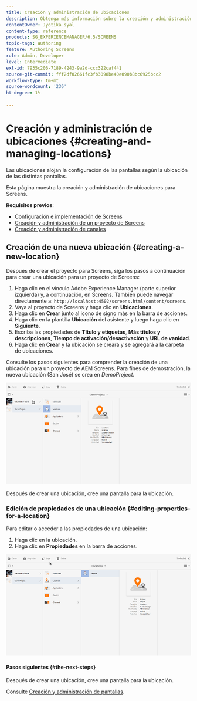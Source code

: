 ```yaml
---
title: Creación y administración de ubicaciones
description: Obtenga más información sobre la creación y administración de ubicaciones en relación con AEM Screens.
contentOwner: Jyotika syal
content-type: reference
products: SG_EXPERIENCEMANAGER/6.5/SCREENS
topic-tags: authoring
feature: Authoring Screens
role: Admin, Developer
level: Intermediate
exl-id: 7935c206-7189-4243-9a2d-ccc322caf441
source-git-commit: fff2df02661fc3fb3098be40e090b8bc6925bcc2
workflow-type: tm+mt
source-wordcount: '236'
ht-degree: 1%

---
```


# Creación y administración de ubicaciones {#creating-and-managing-locations}

Las ubicaciones alojan la configuración de las pantallas según la ubicación de las distintas pantallas.

Esta página muestra la creación y administración de ubicaciones para Screens.

**Requisitos previos**:

* [Configuración e implementación de Screens](configuring-screens-introduction.md)
* [Creación y administración de un proyecto de Screens](creating-a-screens-project.md)
* [Creación y administración de canales](managing-channels.md)

## Creación de una nueva ubicación {#creating-a-new-location}

Después de crear el proyecto para Screens, siga los pasos a continuación para crear una ubicación para un proyecto de Screens:

1. Haga clic en el vínculo Adobe Experience Manager (parte superior izquierda) y, a continuación, en Screens. También puede navegar directamente a: `http://localhost:4502/screens.html/content/screens`.
1. Vaya al proyecto de Screens y haga clic en **Ubicaciones**.
1. Haga clic en **Crear** junto al icono de signo más en la barra de acciones.
1. Haga clic en la plantilla **Ubicación** del asistente y luego haga clic en **Siguiente**.
1. Escriba las propiedades de **Título y etiquetas**, **Más títulos y descripciones**, **Tiempo de activación/desactivación** y **URL de vanidad**.
1. Haga clic en **Crear** y la ubicación se creará y se agregará a la carpeta de ubicaciones.

Consulte los pasos siguientes para comprender la creación de una ubicación para un proyecto de AEM Screens. Para fines de demostración, la nueva ubicación (San José) se crea en *DemoProject*.

![reproductor2](assets/player2.gif)

Después de crear una ubicación, cree una pantalla para la ubicación.

### Edición de propiedades de una ubicación {#editing-properties-for-a-location}

Para editar o acceder a las propiedades de una ubicación:

1. Haga clic en la ubicación.
1. Haga clic en **Propiedades** en la barra de acciones.

![reproductor3](assets/player3.gif)

#### Pasos siguientes {#the-next-steps}

Después de crear una ubicación, cree una pantalla para la ubicación.

Consulte [Creación y administración de pantallas](managing-displays.md).

